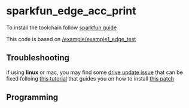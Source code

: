 # sparkfun_edge_acc_print

To install the toolchain follow [sparkfun guide](https://learn.sparkfun.com/tutorials/using-sparkfun-edge-board-with-ambiq-apollo3-sdk/toolchain-setup)

This code is based on [/example/example1_edge_test](https://github.com/sparkfun/SparkFun_Edge_BSP)

## Troubleshooting

if using **linux** or mac, you may find some [drive update issue](https://github.com/sparkfun/SparkFun_Edge_BSP/issues/3) that can be fixed folloing [this tutorial](https://learn.sparkfun.com/tutorials/how-to-install-ch340-drivers/all#linux) that guides you on how to install [this patch](https://github.com/juliagoda/CH341SER)

## Programming
